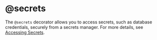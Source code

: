 # @secrets

The `@secrets` decorator allows you to access secrets, such as database credentials, securely from a secrets manager. For more details, see [Accessing Secrets](/scaling/secrets).

<!-- WARNING: THIS FILE WAS AUTOGENERATED! DO NOT EDIT! Instead, edit the notebook w/the location & name as this file. -->


<DocSection type="decorator" name="secrets" module="metaflow" show_import="True" heading_level="3" link="https://github.com/Netflix/metaflow/tree/master/metaflow/plugins/secrets/secrets_decorator.py#L16">
<SigArgSection>
<SigArg name="..." />
</SigArgSection>
<Description summary="Specifies secrets to be retrieved and injected as environment variables prior to\nthe execution of a step." />
<ParamSection name="Parameters">
	<Parameter name="sources" type="List[Union[str, Dict[str, Any]]], default: []" desc="List of secret specs, defining how the secrets are to be retrieved" />
	<Parameter name="role" type="str, optional, default: None" desc="Role to use for fetching secrets" />
</ParamSection>
</DocSection>

